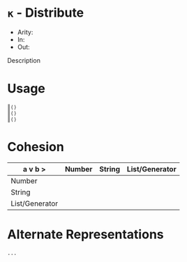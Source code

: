 # `ĸ` - Distribute

- Arity:
- In:
- Out:

Description

# Usage
```
║⟨⟩
║⟨⟩
║⟨⟩
```

# Cohesion

|a v          b >| Number | String | List/Generator |
|----------------|--------|--------|----------------|
| Number         |        |        |                |
| String         |        |        |                |
| List/Generator |        |        |                |

# Alternate Representations

```
...
```
